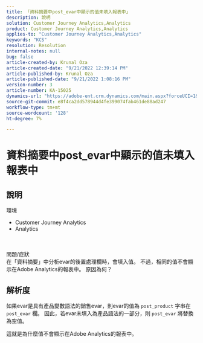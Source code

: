 ```yaml
---
title: 「資料摘要中post_evar中顯示的值未填入報表中」
description: 說明
solution: Customer Journey Analytics,Analytics
product: Customer Journey Analytics,Analytics
applies-to: "Customer Journey Analytics,Analytics"
keywords: "KCS"
resolution: Resolution
internal-notes: null
bug: false
article-created-by: Krunal Oza
article-created-date: "9/21/2022 12:39:14 PM"
article-published-by: Krunal Oza
article-published-date: "9/21/2022 1:08:16 PM"
version-number: 3
article-number: KA-15025
dynamics-url: "https://adobe-ent.crm.dynamics.com/main.aspx?forceUCI=1&pagetype=entityrecord&etn=knowledgearticle&id=68fc6364-aa39-ed11-9db0-0022480867bd"
source-git-commit: e8f4ca2dd578944d4fe399074fab461de88ad247
workflow-type: tm+mt
source-wordcount: '128'
ht-degree: 7%

---
```


# 資料摘要中post_evar中顯示的值未填入報表中

## 說明

環境<br>
- Customer Journey Analytics
- Analytics

<br> <br>問題/症狀<br>
在「資料摘要」中分析evar的後置處理欄時，會填入值。 不過，相同的值不會顯示在Adobe Analytics的報表中。 原因為何？




## 解析度


如果evar是具有產品變數語法的銷售evar，則evar的值為 `post_product` 字串在 `post_evar` 欄。 因此，若evar未填入為產品語法的一部分，則 `post_evar` 將替換為空值。

這就是為什麼值不會顯示在Adobe Analytics的報表中。
